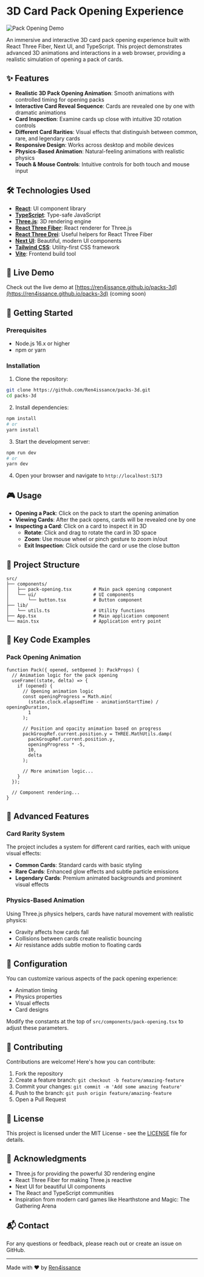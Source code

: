 # 3D Card Pack Opening Experience

![Pack Opening Demo](https://github.com/Ren4issance/packs-3d/assets/34111582/your-future-demo-image-id)

An immersive and interactive 3D card pack opening experience built with React Three Fiber, Next UI, and TypeScript. This project demonstrates advanced 3D animations and interactions in a web browser, providing a realistic simulation of opening a pack of cards.

## ✨ Features

- **Realistic 3D Pack Opening Animation**: Smooth animations with controlled timing for opening packs
- **Interactive Card Reveal Sequence**: Cards are revealed one by one with dramatic animations
- **Card Inspection**: Examine cards up close with intuitive 3D rotation controls
- **Different Card Rarities**: Visual effects that distinguish between common, rare, and legendary cards
- **Responsive Design**: Works across desktop and mobile devices
- **Physics-Based Animation**: Natural-feeling animations with realistic physics
- **Touch & Mouse Controls**: Intuitive controls for both touch and mouse input

## 🛠️ Technologies Used

- **[React](https://reactjs.org/)**: UI component library
- **[TypeScript](https://www.typescriptlang.org/)**: Type-safe JavaScript
- **[Three.js](https://threejs.org/)**: 3D rendering engine
- **[React Three Fiber](https://github.com/pmndrs/react-three-fiber)**: React renderer for Three.js
- **[React Three Drei](https://github.com/pmndrs/drei)**: Useful helpers for React Three Fiber
- **[Next UI](https://nextui.org/)**: Beautiful, modern UI components
- **[Tailwind CSS](https://tailwindcss.com/)**: Utility-first CSS framework
- **[Vite](https://vitejs.dev/)**: Frontend build tool

## 🚀 Live Demo

Check out the live demo at [https://ren4issance.github.io/packs-3d](https://ren4issance.github.io/packs-3d) (coming soon)

## 🏁 Getting Started

### Prerequisites

- Node.js 16.x or higher
- npm or yarn

### Installation

1. Clone the repository:

```bash
git clone https://github.com/Ren4issance/packs-3d.git
cd packs-3d
```

2. Install dependencies:

```bash
npm install
# or
yarn install
```

3. Start the development server:

```bash
npm run dev
# or
yarn dev
```

4. Open your browser and navigate to `http://localhost:5173`

## 🎮 Usage

- **Opening a Pack**: Click on the pack to start the opening animation
- **Viewing Cards**: After the pack opens, cards will be revealed one by one
- **Inspecting a Card**: Click on a card to inspect it in 3D
  - **Rotate**: Click and drag to rotate the card in 3D space
  - **Zoom**: Use mouse wheel or pinch gesture to zoom in/out
  - **Exit Inspection**: Click outside the card or use the close button

## 📁 Project Structure

```
src/
├── components/
│   ├── pack-opening.tsx        # Main pack opening component
│   └── ui/                     # UI components
│       └── button.tsx          # Button component
├── lib/
│   └── utils.ts                # Utility functions
├── App.tsx                     # Main application component
└── main.tsx                    # Application entry point
```

## 🧪 Key Code Examples

### Pack Opening Animation

```tsx
function Pack({ opened, setOpened }: PackProps) {
  // Animation logic for the pack opening
  useFrame((state, delta) => {
    if (opened) {
      // Opening animation logic
      const openingProgress = Math.min(
        (state.clock.elapsedTime - animationStartTime) / openingDuration,
        1
      );

      // Position and opacity animation based on progress
      packGroupRef.current.position.y = THREE.MathUtils.damp(
        packGroupRef.current.position.y,
        openingProgress * -5,
        10,
        delta
      );

      // More animation logic...
    }
  });

  // Component rendering...
}
```

## 🧩 Advanced Features

### Card Rarity System

The project includes a system for different card rarities, each with unique visual effects:

- **Common Cards**: Standard cards with basic styling
- **Rare Cards**: Enhanced glow effects and subtle particle emissions
- **Legendary Cards**: Premium animated backgrounds and prominent visual effects

### Physics-Based Animation

Using Three.js physics helpers, cards have natural movement with realistic physics:

- Gravity affects how cards fall
- Collisions between cards create realistic bouncing
- Air resistance adds subtle motion to floating cards

## 🔧 Configuration

You can customize various aspects of the pack opening experience:

- Animation timing
- Physics properties
- Visual effects
- Card designs

Modify the constants at the top of `src/components/pack-opening.tsx` to adjust these parameters.

## 🤝 Contributing

Contributions are welcome! Here's how you can contribute:

1. Fork the repository
2. Create a feature branch: `git checkout -b feature/amazing-feature`
3. Commit your changes: `git commit -m 'Add some amazing feature'`
4. Push to the branch: `git push origin feature/amazing-feature`
5. Open a Pull Request

## 📝 License

This project is licensed under the MIT License - see the [LICENSE](LICENSE) file for details.

## 🙏 Acknowledgments

- Three.js for providing the powerful 3D rendering engine
- React Three Fiber for making Three.js reactive
- Next UI for beautiful UI components
- The React and TypeScript communities
- Inspiration from modern card games like Hearthstone and Magic: The Gathering Arena

## 📬 Contact

For any questions or feedback, please reach out or create an issue on GitHub.

---

Made with ❤️ by [Ren4issance](https://github.com/Ren4issance)
